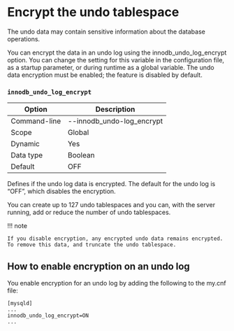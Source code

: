 # Encrypt the undo tablespace

The undo data may contain sensitive information about the database operations.

You can encrypt the data in an undo log using the
innodb_undo_log_encrypt option. You can change the setting for this variable
in the configuration file, as a startup parameter, or during runtime as a global
variable. The undo data encryption must be enabled; the feature
is disabled by default.

### `innodb_undo_log_encrypt`

| Option       | Description               |
|--------------|---------------------------|
| Command-line | --innodb_undo-log_encrypt |
| Scope        | Global                    |
| Dynamic      | Yes                       |
| Data type    | Boolean                   |
| Default      | OFF                       |

Defines if the undo log data is encrypted. The default for the undo log is
“OFF”, which disables the encryption.

You can create up to 127 undo tablespaces and you can, with the server
running, add or reduce the number of undo tablespaces.

!!! note

    If you disable encryption, any encrypted undo data remains encrypted. To remove this data, and truncate the undo tablespace.

## How to enable encryption on an undo log

You enable encryption for an undo log by adding the following to the my.cnf
file:

```text
[mysqld]
...
innodb_undo_log_encrypt=ON
...
```

